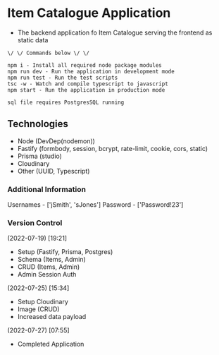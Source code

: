 # Item Catalogue Application
- The backend application fo Item Catalogue serving the frontend as static data

```
\/ \/ Commands below \/ \/

npm i - Install all required node package modules
npm run dev - Run the application in development mode
npm run test - Run the test scripts
tsc -w - Watch and compile typescript to javascript
npm start - Run the application in production mode

sql file requires PostgresSQL running

```
## Technologies
- Node (DevDep(nodemon))
- Fastify (formbody, session, bcrypt, rate-limit, cookie, cors, static)
- Prisma (studio)
- Cloudinary
- Other (UUID, Typescript)

### Additional Information
Usernames - ['jSmith', 'sJones']
Password - ['Password!23']

### Version Control
(2022-07-19) [19:21]
- Setup (Fastify, Prisma, Postgres)
- Schema (Items, Admin)
- CRUD (Items, Admin)
- Admin Session Auth

(2022-07-25) [15:34]
- Setup Cloudinary
- Image (CRUD)
- Increased data payload

(2022-07-27) [07:55]
- Completed Application
